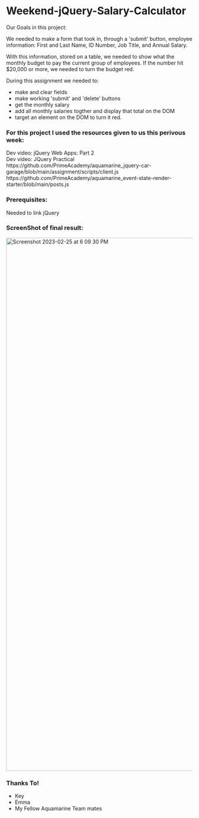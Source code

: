 # Weekend-jQuery-Salary-Calculator

Our Goals in this project:

We needed to make a form that took in, through a 'submit' button, employee information: First and Last Name, ID Number, Job Title, and Annual Salary. 

With this information, stored on a table, we needed to show what the monthly budget to pay the current group of employees. If the number hit $20,000 or more, we needed to turn the budget red.

During this assignment we needed to:
<ul>
  <li>make and clear fields</li>
  <li>make working 'submit' and 'delete' buttons</li> 
  <li>get the monthly salary</li>
  <li>add all monthly salaries togther and display that total on the DOM</li>
  <li>target an element on the DOM to turn it red.</li>
</ul>

<h3>For this project I used the resources given to us this perivous week:</h3>
Dev video: jQuery Web Apps: Part 2
<br>
Dev video: JQuery Practical
<br>
https://github.com/PrimeAcademy/aquamarine_jquery-car-garage/blob/main/assignment/scripts/client.js
<br>
https://github.com/PrimeAcademy/aquamarine_event-state-render-starter/blob/main/posts.js

<h3>Prerequisites:</h3>

Needed to link jQuery

<h3>ScreenShot of final result:</h3>

<img width="1440" alt="Screenshot 2023-02-25 at 6 09 30 PM" src="https://user-images.githubusercontent.com/78459694/221385332-17058d4b-868f-40a7-aa40-8f8bd2a4127a.png">

<h3>


<h3>Thanks To!</h3>
<ul>
    <li>Key</li>
    <li>Emma</li>
    <li>My Fellow Aquamarine Team mates</li>
</ul>